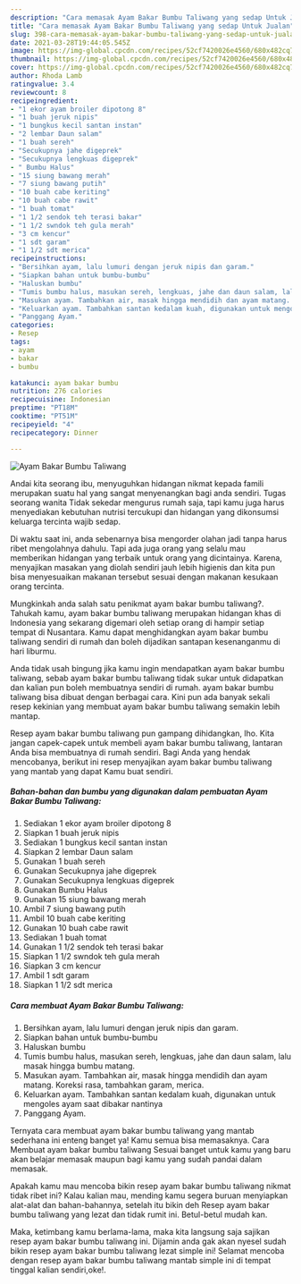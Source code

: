 ```yaml
---
description: "Cara memasak Ayam Bakar Bumbu Taliwang yang sedap Untuk Jualan"
title: "Cara memasak Ayam Bakar Bumbu Taliwang yang sedap Untuk Jualan"
slug: 398-cara-memasak-ayam-bakar-bumbu-taliwang-yang-sedap-untuk-jualan
date: 2021-03-28T19:44:05.545Z
image: https://img-global.cpcdn.com/recipes/52cf7420026e4560/680x482cq70/ayam-bakar-bumbu-taliwang-foto-resep-utama.jpg
thumbnail: https://img-global.cpcdn.com/recipes/52cf7420026e4560/680x482cq70/ayam-bakar-bumbu-taliwang-foto-resep-utama.jpg
cover: https://img-global.cpcdn.com/recipes/52cf7420026e4560/680x482cq70/ayam-bakar-bumbu-taliwang-foto-resep-utama.jpg
author: Rhoda Lamb
ratingvalue: 3.4
reviewcount: 8
recipeingredient:
- "1 ekor ayam broiler dipotong 8"
- "1 buah jeruk nipis"
- "1 bungkus kecil santan instan"
- "2 lembar Daun salam"
- "1 buah sereh"
- "Secukupnya jahe digeprek"
- "Secukupnya lengkuas digeprek"
- " Bumbu Halus"
- "15 siung bawang merah"
- "7 siung bawang putih"
- "10 buah cabe keriting"
- "10 buah cabe rawit"
- "1 buah tomat"
- "1 1/2 sendok teh terasi bakar"
- "1 1/2 swndok teh gula merah"
- "3 cm kencur"
- "1 sdt garam"
- "1 1/2 sdt merica"
recipeinstructions:
- "Bersihkan ayam, lalu lumuri dengan jeruk nipis dan garam."
- "Siapkan bahan untuk bumbu-bumbu"
- "Haluskan bumbu"
- "Tumis bumbu halus, masukan sereh, lengkuas, jahe dan daun salam, lalu masak hingga bumbu matang."
- "Masukan ayam. Tambahkan air, masak hingga mendidih dan ayam matang. Koreksi rasa, tambahkan garam, merica."
- "Keluarkan ayam. Tambahkan santan kedalam kuah, digunakan untuk mengoles ayam saat dibakar nantinya"
- "Panggang Ayam."
categories:
- Resep
tags:
- ayam
- bakar
- bumbu

katakunci: ayam bakar bumbu 
nutrition: 276 calories
recipecuisine: Indonesian
preptime: "PT18M"
cooktime: "PT51M"
recipeyield: "4"
recipecategory: Dinner

---
```



![Ayam Bakar Bumbu Taliwang](https://img-global.cpcdn.com/recipes/52cf7420026e4560/680x482cq70/ayam-bakar-bumbu-taliwang-foto-resep-utama.jpg)

Andai kita seorang ibu, menyuguhkan hidangan nikmat kepada famili merupakan suatu hal yang sangat menyenangkan bagi anda sendiri. Tugas seorang  wanita Tidak sekedar mengurus rumah saja, tapi kamu juga harus menyediakan kebutuhan nutrisi tercukupi dan hidangan yang dikonsumsi keluarga tercinta wajib sedap.

Di waktu  saat ini, anda sebenarnya bisa mengorder olahan jadi tanpa harus ribet mengolahnya dahulu. Tapi ada juga orang yang selalu mau memberikan hidangan yang terbaik untuk orang yang dicintainya. Karena, menyajikan masakan yang diolah sendiri jauh lebih higienis dan kita pun bisa menyesuaikan makanan tersebut sesuai dengan makanan kesukaan orang tercinta. 



Mungkinkah anda salah satu penikmat ayam bakar bumbu taliwang?. Tahukah kamu, ayam bakar bumbu taliwang merupakan hidangan khas di Indonesia yang sekarang digemari oleh setiap orang di hampir setiap tempat di Nusantara. Kamu dapat menghidangkan ayam bakar bumbu taliwang sendiri di rumah dan boleh dijadikan santapan kesenanganmu di hari liburmu.

Anda tidak usah bingung jika kamu ingin mendapatkan ayam bakar bumbu taliwang, sebab ayam bakar bumbu taliwang tidak sukar untuk didapatkan dan kalian pun boleh membuatnya sendiri di rumah. ayam bakar bumbu taliwang bisa dibuat dengan berbagai cara. Kini pun ada banyak sekali resep kekinian yang membuat ayam bakar bumbu taliwang semakin lebih mantap.

Resep ayam bakar bumbu taliwang pun gampang dihidangkan, lho. Kita jangan capek-capek untuk membeli ayam bakar bumbu taliwang, lantaran Anda bisa membuatnya di rumah sendiri. Bagi Anda yang hendak mencobanya, berikut ini resep menyajikan ayam bakar bumbu taliwang yang mantab yang dapat Kamu buat sendiri.

<!--inarticleads1-->

##### Bahan-bahan dan bumbu yang digunakan dalam pembuatan Ayam Bakar Bumbu Taliwang:

1. Sediakan 1 ekor ayam broiler dipotong 8
1. Siapkan 1 buah jeruk nipis
1. Sediakan 1 bungkus kecil santan instan
1. Siapkan 2 lembar Daun salam
1. Gunakan 1 buah sereh
1. Gunakan Secukupnya jahe digeprek
1. Gunakan Secukupnya lengkuas digeprek
1. Gunakan  Bumbu Halus
1. Gunakan 15 siung bawang merah
1. Ambil 7 siung bawang putih
1. Ambil 10 buah cabe keriting
1. Gunakan 10 buah cabe rawit
1. Sediakan 1 buah tomat
1. Gunakan 1 1/2 sendok teh terasi bakar
1. Siapkan 1 1/2 swndok teh gula merah
1. Siapkan 3 cm kencur
1. Ambil 1 sdt garam
1. Siapkan 1 1/2 sdt merica




<!--inarticleads2-->

##### Cara membuat Ayam Bakar Bumbu Taliwang:

1. Bersihkan ayam, lalu lumuri dengan jeruk nipis dan garam.
1. Siapkan bahan untuk bumbu-bumbu
1. Haluskan bumbu
1. Tumis bumbu halus, masukan sereh, lengkuas, jahe dan daun salam, lalu masak hingga bumbu matang.
1. Masukan ayam. Tambahkan air, masak hingga mendidih dan ayam matang. Koreksi rasa, tambahkan garam, merica.
1. Keluarkan ayam. Tambahkan santan kedalam kuah, digunakan untuk mengoles ayam saat dibakar nantinya
1. Panggang Ayam.




Ternyata cara membuat ayam bakar bumbu taliwang yang mantab sederhana ini enteng banget ya! Kamu semua bisa memasaknya. Cara Membuat ayam bakar bumbu taliwang Sesuai banget untuk kamu yang baru akan belajar memasak maupun bagi kamu yang sudah pandai dalam memasak.

Apakah kamu mau mencoba bikin resep ayam bakar bumbu taliwang nikmat tidak ribet ini? Kalau kalian mau, mending kamu segera buruan menyiapkan alat-alat dan bahan-bahannya, setelah itu bikin deh Resep ayam bakar bumbu taliwang yang lezat dan tidak rumit ini. Betul-betul mudah kan. 

Maka, ketimbang kamu berlama-lama, maka kita langsung saja sajikan resep ayam bakar bumbu taliwang ini. Dijamin anda gak akan nyesel sudah bikin resep ayam bakar bumbu taliwang lezat simple ini! Selamat mencoba dengan resep ayam bakar bumbu taliwang mantab simple ini di tempat tinggal kalian sendiri,oke!.

